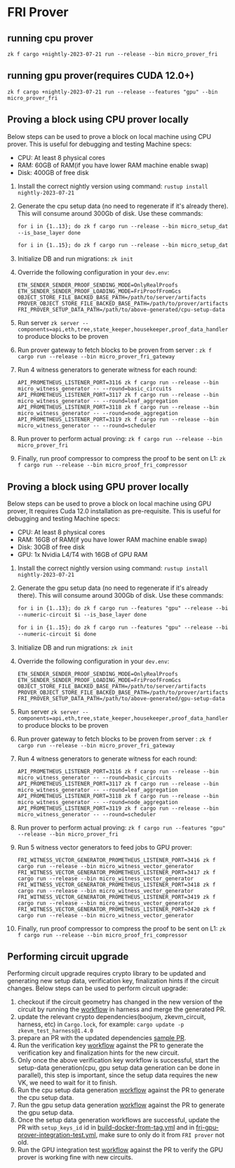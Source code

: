 # FRI Prover

## running cpu prover

`zk f cargo +nightly-2023-07-21 run --release --bin micro_prover_fri`

## running gpu prover(requires CUDA 12.0+)

`zk f cargo +nightly-2023-07-21 run --release --features "gpu" --bin micro_prover_fri`

## Proving a block using CPU prover locally

Below steps can be used to prove a block on local machine using CPU prover. This is useful for debugging and testing
Machine specs:

- CPU: At least 8 physical cores
- RAM: 60GB of RAM(if you have lower RAM machine enable swap)
- Disk: 400GB of free disk

1. Install the correct nightly version using command: `rustup install nightly-2023-07-21`
2. Generate the cpu setup data (no need to regenerate if it's already there). This will consume around 300Gb of disk.
   Use these commands:

   ```markdown
   for i in {1..13}; do zk f cargo run --release --bin micro_setup_data_generator_fri -- --numeric-circuit $i
   --is_base_layer done

   for i in {1..15}; do zk f cargo run --release --bin micro_setup_data_generator_fri -- --numeric-circuit $i done
   ```

3. Initialize DB and run migrations: `zk init`

4. Override the following configuration in your `dev.env`:

   ```
   ETH_SENDER_SENDER_PROOF_SENDING_MODE=OnlyRealProofs
   ETH_SENDER_SENDER_PROOF_LOADING_MODE=FriProofFromGcs
   OBJECT_STORE_FILE_BACKED_BASE_PATH=/path/to/server/artifacts
   PROVER_OBJECT_STORE_FILE_BACKED_BASE_PATH=/path/to/prover/artifacts
   FRI_PROVER_SETUP_DATA_PATH=/path/to/above-generated/cpu-setup-data
   ```

5. Run server `zk server --components=api,eth,tree,state_keeper,housekeeper,proof_data_handler` to produce blocks to be
   proven
6. Run prover gateway to fetch blocks to be proven from server :
   `zk f cargo run --release --bin micro_prover_fri_gateway`
7. Run 4 witness generators to generate witness for each round:

   ```
   API_PROMETHEUS_LISTENER_PORT=3116 zk f cargo run --release --bin micro_witness_generator -- --round=basic_circuits
   API_PROMETHEUS_LISTENER_PORT=3117 zk f cargo run --release --bin micro_witness_generator -- --round=leaf_aggregation
   API_PROMETHEUS_LISTENER_PORT=3118 zk f cargo run --release --bin micro_witness_generator -- --round=node_aggregation
   API_PROMETHEUS_LISTENER_PORT=3119 zk f cargo run --release --bin micro_witness_generator -- --round=scheduler
   ```

8. Run prover to perform actual proving: `zk f cargo run --release --bin micro_prover_fri`
9. Finally, run proof compressor to compress the proof to be sent on L1:
   `zk f cargo run --release --bin micro_proof_fri_compressor`

## Proving a block using GPU prover locally

Below steps can be used to prove a block on local machine using GPU prover, It requires Cuda 12.0 installation as
pre-requisite. This is useful for debugging and testing Machine specs:

- CPU: At least 8 physical cores
- RAM: 16GB of RAM(if you have lower RAM machine enable swap)
- Disk: 30GB of free disk
- GPU: 1x Nvidia L4/T4 with 16GB of GPU RAM

1. Install the correct nightly version using command: `rustup install nightly-2023-07-21`
2. Generate the gpu setup data (no need to regenerate if it's already there). This will consume around 300Gb of disk.
   Use these commands:

   ```markdown
   for i in {1..13}; do zk f cargo run --features "gpu" --release --bin micro_setup_data_generator_fri --
   --numeric-circuit $i --is_base_layer done

   for i in {1..15}; do zk f cargo run --features "gpu" --release --bin micro_setup_data_generator_fri --
   --numeric-circuit $i done
   ```

3. Initialize DB and run migrations: `zk init`

4. Override the following configuration in your `dev.env`:

   ```
   ETH_SENDER_SENDER_PROOF_SENDING_MODE=OnlyRealProofs
   ETH_SENDER_SENDER_PROOF_LOADING_MODE=FriProofFromGcs
   OBJECT_STORE_FILE_BACKED_BASE_PATH=/path/to/server/artifacts
   PROVER_OBJECT_STORE_FILE_BACKED_BASE_PATH=/path/to/prover/artifacts
   FRI_PROVER_SETUP_DATA_PATH=/path/to/above-generated/gpu-setup-data
   ```

5. Run server `zk server --components=api,eth,tree,state_keeper,housekeeper,proof_data_handler` to produce blocks to be
   proven
6. Run prover gateway to fetch blocks to be proven from server :
   `zk f cargo run --release --bin micro_prover_fri_gateway`
7. Run 4 witness generators to generate witness for each round:

   ```
   API_PROMETHEUS_LISTENER_PORT=3116 zk f cargo run --release --bin micro_witness_generator -- --round=basic_circuits
   API_PROMETHEUS_LISTENER_PORT=3117 zk f cargo run --release --bin micro_witness_generator -- --round=leaf_aggregation
   API_PROMETHEUS_LISTENER_PORT=3118 zk f cargo run --release --bin micro_witness_generator -- --round=node_aggregation
   API_PROMETHEUS_LISTENER_PORT=3119 zk f cargo run --release --bin micro_witness_generator -- --round=scheduler
   ```

8. Run prover to perform actual proving: `zk f cargo run --features "gpu" --release --bin micro_prover_fri`
9. Run 5 witness vector generators to feed jobs to GPU prover:

   ```
   FRI_WITNESS_VECTOR_GENERATOR_PROMETHEUS_LISTENER_PORT=3416 zk f cargo run --release --bin micro_witness_vector_generator
   FRI_WITNESS_VECTOR_GENERATOR_PROMETHEUS_LISTENER_PORT=3417 zk f cargo run --release --bin micro_witness_vector_generator
   FRI_WITNESS_VECTOR_GENERATOR_PROMETHEUS_LISTENER_PORT=3418 zk f cargo run --release --bin micro_witness_vector_generator
   FRI_WITNESS_VECTOR_GENERATOR_PROMETHEUS_LISTENER_PORT=3419 zk f cargo run --release --bin micro_witness_vector_generator
   FRI_WITNESS_VECTOR_GENERATOR_PROMETHEUS_LISTENER_PORT=3420 zk f cargo run --release --bin micro_witness_vector_generator
   ```

10. Finally, run proof compressor to compress the proof to be sent on L1:
    `zk f cargo run --release --bin micro_proof_fri_compressor`

## Performing circuit upgrade

Performing circuit upgrade requires crypto library to be updated and generating new setup data, verification key,
finalization hints if the circuit changes. Below steps can be used to perform circuit upgrade:

1. checkout if the circuit geometry has changed in the new version of the circuit by running the
   [workflow](https://github.com/ZKAmoeba-Micro/zkevm_test_harness/actions/workflows/geometry-config-generator.yml) in
   harness and merge the generated PR.
2. update the relevant crypto dependencies(boojum, zkevm_circuit, harness, etc) in `Cargo.lock`, for example:
   `cargo update -p zkevm_test_harness@1.4.0`
3. prepare an PR with the updated dependencies [sample PR](https://github.com/ZKAmoeba-Micro/micro-2-dev/pull/2481).
4. Run the verification key
   [workflow](https://github.com/ZKAmoeba-Micro/micro-2-dev/actions/workflows/fri-vk-generator.yaml) against the PR to
   generate the verification key and finalization hints for the new circuit.
5. Only once the above verification key workflow is successful, start the setup-data generation(cpu, gpu setup data
   generation can be done in parallel), this step is important, since the setup data requires the new VK, we need to
   wait for it to finish.
6. Run the cpu setup data generation
   [workflow](https://github.com/ZKAmoeba-Micro/micro-2-dev/actions/workflows/fri-setup-data-generator.yml) against the PR
   to generate the cpu setup data.
7. Run the gpu setup data generation
   [workflow](https://github.com/ZKAmoeba-Micro/micro-2-dev/actions/workflows/fri-gpu-setup-data-generator.yml) against
   the PR to generate the gpu setup data.
8. Once the setup data generation workflows are successful, update the PR with `setup_keys_id` id in
   [build-docker-from-tag.yml](../../.github/workflows/build-docker-from-tag.yml) and in
   [fri-gpu-prover-integration-test.yml](../../.github/workflows/fri-gpu-prover-integration-test.yml), make sure to only
   do it from `FRI prover` not old.
9. Run the GPU integration test
   [workflow](https://github.com/ZKAmoeba-Micro/micro-2-dev/actions/workflows/fri-gpu-prover-integration-test.yml) against
   the PR to verify the GPU prover is working fine with new circuits.
